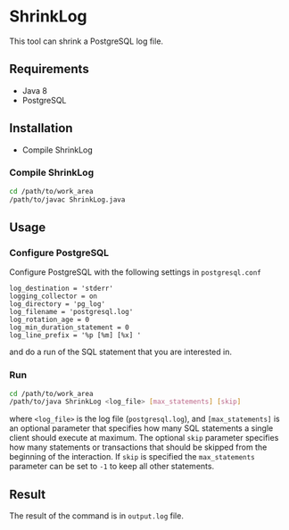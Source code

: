 # ShrinkLog

This tool can shrink a PostgreSQL log file.

## Requirements

* Java 8
* PostgreSQL

## Installation

* Compile ShrinkLog

### Compile ShrinkLog

```bash
cd /path/to/work_area
/path/to/javac ShrinkLog.java
```

## Usage

### Configure PostgreSQL

Configure PostgreSQL with the following settings in ```postgresql.conf```

```
log_destination = 'stderr'
logging_collector = on
log_directory = 'pg_log'
log_filename = 'postgresql.log'
log_rotation_age = 0
log_min_duration_statement = 0
log_line_prefix = '%p [%m] [%x] '
```

and do a run of the SQL statement that you are interested in.

### Run

```bash
cd /path/to/work_area
/path/to/java ShrinkLog <log_file> [max_statements] [skip]
```

where ```<log_file>``` is the log file (```postgresql.log```), and ```[max_statements]```
is an optional parameter that specifies how many SQL statements a single client
should execute at maximum. The optional ```skip``` parameter specifies how many statements
or transactions that should be skipped from the beginning of the interaction. If ```skip```
is specified the ```max_statements``` parameter can be set to ```-1``` to keep all other
statements.

## Result

The result of the command is in ```output.log``` file.
